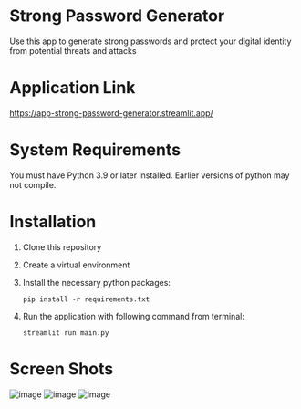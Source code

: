 # Strong Password Generator
Use this app to generate strong passwords and protect your digital identity from potential threats and attacks

# Application Link
https://app-strong-password-generator.streamlit.app/

# System Requirements
You must have Python 3.9 or later installed. Earlier versions of python may not compile.

# Installation
1.  Clone this repository
2. Create a virtual environment
3. Install the necessary python packages:

   `pip install -r requirements.txt`
5. Run the application with following command from terminal:

   `streamlit run main.py`

# Screen Shots
![image](https://github.com/mzeeshanaltaf/streamlit-strong-password-generator/assets/154883001/ceee6dd9-5e5f-4037-87aa-2b85e0cf34b9)
![image](https://github.com/mzeeshanaltaf/streamlit-strong-password-generator/assets/154883001/9e89ba4e-4666-41d0-86f4-1a8557152e49)
![image](https://github.com/mzeeshanaltaf/streamlit-strong-password-generator/assets/154883001/326c45a8-3eb8-4018-b493-3a0cd9c52a59)


